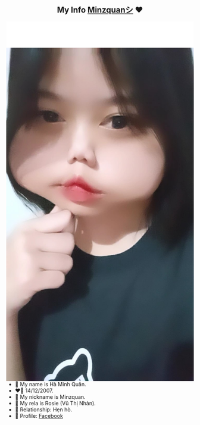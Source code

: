 <h2 align="center">My Info <a href="www.facebook.com/minzquan">Minzquanシ</a> ❤</h1>
<img align="center" src="./info.svg"/>
<img align="right" src="./love.jpg"/>

-   🌸 My name is Hà Minh Quân.
-   ❤️‍🔥 14/12/2007.
-   💬 My nickname is Minzquan.
-   💬 My rela is Rosie (Vũ Thị Nhàn).
-   💓 Relationship: Hẹn hò.
-   🌹 Profile: [Facebook](https://www.facebook.com/minzquan)
